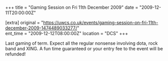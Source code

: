 +++
title = "Gaming Session on Fri 11th December 2009"
date = "2009-12-11T20:00:00Z"

[extra]
original = "https://uwcs.co.uk/events/gaming-session-on-fri-11th-december-2009-1474489033277/"    
ent_time = "2009-12-12T08:00:00Z"
location = "DCS"
+++

Last gaming of term. Expect all the regular nonsense involving dota, rock band and XING. A fun time guaranteed or your entry fee to the event will be refunded\!

